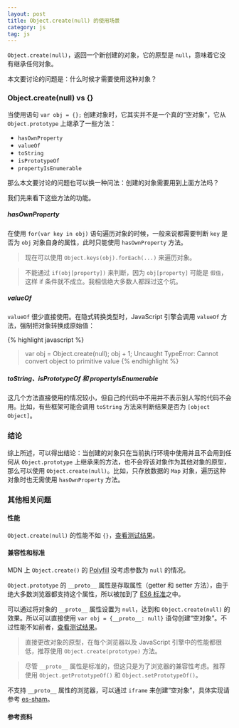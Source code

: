 ```yaml
---
layout: post
title: Object.create(null) 的使用场景
category: js
tag: js
---
```


`Object.create(null)`，返回一个新创建的对象，它的原型是 `null`，意味着它没有继承任何对象。

本文要讨论的问题是：什么时候才需要使用这种对象？

### Object.create(null) vs {}

当使用语句 `var obj = {};` 创建对象时，它其实并不是一个真的“空对象”，它从 `Object.prototype` 上继承了一些方法：

  * `hasOwnProperty`
  * `valueOf`
  * `toString`
  * `isPrototypeOf`
  * `propertyIsEnumerable`

那么本文要讨论的问题也可以换一种问法：创建的对象需要用到上面方法吗？

我们先来看下这些方法的功能。

##### hasOwnProperty

在使用 `for(var key in obj)` 语句遍历对象的时候，一般来说都需要判断 `key` 是否为 `obj` 对象自身的属性，此时只能使用 `hasOwnProperty` 方法。

>现在可以使用 `Object.keys(obj).forEach(...)` 来遍历对象。

>不能通过 `if(obj[property])` 来判断，因为 `obj[property]` 可能是 `假值`，这样 if 条件就不成立。我相信绝大多数人都踩过这个坑。

##### valueOf

`valueOf` 很少直接使用。在隐式转换类型时，JavaScript 引擎会调用 `valueOf` 方法，强制把对象转换成原始值：

{% highlight javascript %}
> var obj = Object.create(null);
> obj + 1;
Uncaught TypeError: Cannot convert object to primitive value
{% endhighlight %}

##### toString、isPrototypeOf 和 propertyIsEnumerable

这几个方法直接使用的情况较小，但自己的代码中不用并不表示别人写的代码不会用。比如，有些框架可能会调用 `toString` 方法来判断结果是否为 `[object Object]`。

### 结论

综上所述，可以得出结论：当创建的对象只在当前执行环境中使用并且不会用到任何从 `Object.prototype` 上继承来的方法，也不会将该对象作为其他对象的原型，那么可以使用 `Object.create(null)`。比如，只存放数据的 `Map` 对象，遍历这种对象时也无需使用 `hasOwnProperty` 方法。

### 其他相关问题

#### 性能

`Object.create(null)` 的性能不如 `{}`，[查看测试结果](https://jsperf.com/object-create-null-vs-literal/2)。

#### 兼容性和标准

MDN 上 `Object.create()` 的 [Polyfill](https://developer.mozilla.org/en-US/docs/Web/JavaScript/Reference/Global_Objects/Object/create) 没考虑参数为 `null` 的情况。

`Object.prototype` 的 `__proto__` 属性是存取属性（getter 和 setter 方法），由于绝大多数浏览器都支持这个属性，所以被加到了 [ES6 标准](http://www.ecma-international.org/ecma-262/6.0/#sec-additional-properties-of-the-object.prototype-object)之中。

可以通过将对象的 `__proto__` 属性设置为 `null`，达到和 `Object.create(null)` 的效果。所以可以直接使用 `var obj = {__proto__: null}` 语句创建“空对象”。不过性能不如前者，[查看测试结果](https://jsperf.com/object-create-null-vs-literal/24)。

>直接更改对象的原型，在每个浏览器以及 JavaScript 引擎中的性能都很低，推荐使用 `Object.create(prototype)` 方法。

>尽管 `__proto__` 属性是标准的，但这只是为了浏览器的兼容性考虑。推荐使用 `Object.getPrototypeOf()` 和 `Object.setPrototypeOf()`。

不支持 `__proto__` 属性的浏览器，可以通过 `iframe` 来创建“空对象”，具体实现请参考 [es-sham](https://github.com/es-shims/es5-shim/blob/master/es5-sham.js#LC195)。



#### 参考资料
[1]: http://stackoverflow.com/questions/32262809/is-it-bad-practice-to-use-object-createnull-versus
[2]: http://ferrante.pl/frontend/javascript/objectcreate-history-and-memory-leaks/
[3]: http://javascript.crockford.com/prototypal.html
[4]: http://www.devthought.com/2012/01/18/an-object-is-not-a-hash/
[5]: http://www.2ality.com/2012/01/objects-as-maps.html
[6]: http://hax.iteye.com/blog/1663476
[7]: https://www.nczonline.net/blog/2008/07/10/naked-javascript-objects/
